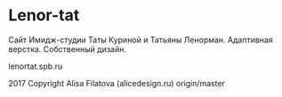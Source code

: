 # Lenor-tat
Сайт Имидж-студии Таты Куриной и Татьяны Ленорман. Адаптивная верстка. Собственный дизайн. 

lenortat.spb.ru

2017 Copyright Alisa Filatova (alicedesign.ru)
origin/master
